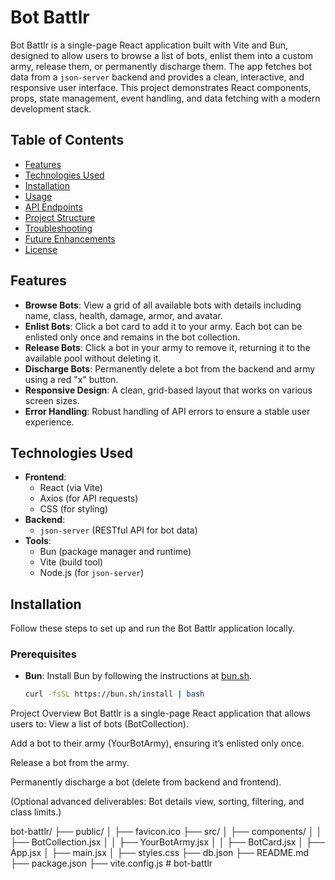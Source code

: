# Bot Battlr

Bot Battlr is a single-page React application built with Vite and Bun, designed to allow users to browse a list of bots, enlist them into a custom army, release them, or permanently discharge them. The app fetches bot data from a `json-server` backend and provides a clean, interactive, and responsive user interface. This project demonstrates React components, props, state management, event handling, and data fetching with a modern development stack.

## Table of Contents
- [Features](#features)
- [Technologies Used](#technologies-used)
- [Installation](#installation)
- [Usage](#usage)
- [API Endpoints](#api-endpoints)
- [Project Structure](#project-structure)
- [Troubleshooting](#troubleshooting)
- [Future Enhancements](#future-enhancements)
- [License](#license)

## Features
- **Browse Bots**: View a grid of all available bots with details including name, class, health, damage, armor, and avatar.
- **Enlist Bots**: Click a bot card to add it to your army. Each bot can be enlisted only once and remains in the bot collection.
- **Release Bots**: Click a bot in your army to remove it, returning it to the available pool without deleting it.
- **Discharge Bots**: Permanently delete a bot from the backend and army using a red "x" button.
- **Responsive Design**: A clean, grid-based layout that works on various screen sizes.
- **Error Handling**: Robust handling of API errors to ensure a stable user experience.

## Technologies Used
- **Frontend**:
  - React (via Vite)
  - Axios (for API requests)
  - CSS (for styling)
- **Backend**:
  - `json-server` (RESTful API for bot data)
- **Tools**:
  - Bun (package manager and runtime)
  - Vite (build tool)
  - Node.js (for `json-server`)

## Installation
Follow these steps to set up and run the Bot Battlr application locally.

### Prerequisites
- **Bun**: Install Bun by following the instructions at [bun.sh](https://bun.sh/).
  ```bash
  curl -fsSL https://bun.sh/install | bash

 Project Overview
Bot Battlr is a single-page React application that allows users to:
View a list of bots (BotCollection).

Add a bot to their army (YourBotArmy), ensuring it’s enlisted only once.

Release a bot from the army.

Permanently discharge a bot (delete from backend and frontend).

(Optional advanced deliverables: Bot details view, sorting, filtering, and class limits.)

bot-battlr/
├── public/
│   ├── favicon.ico
├── src/
│   ├── components/
│   │   ├── BotCollection.jsx
│   │   ├── YourBotArmy.jsx
│   │   ├── BotCard.jsx
│   ├── App.jsx
│   ├── main.jsx
│   ├── styles.css
├── db.json
├── README.md
├── package.json
├── vite.config.js # bot-battlr
